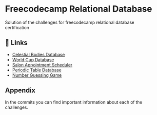 
# Freecodecamp Relational Database

Solution of the challenges for freecodecamp relational database certification


## 🔗 Links

 - [Celestial Bodies Database](https://www.freecodecamp.org/learn/relational-database/build-a-celestial-bodies-database-project/build-a-celestial-bodies-database)
 - [World Cup Database](https://www.freecodecamp.org/learn/relational-database/build-a-world-cup-database-project/build-a-world-cup-database)
 - [Salon Appointment Scheduler](https://www.freecodecamp.org/learn/relational-database/build-a-salon-appointment-scheduler-project/build-a-salon-appointment-scheduler)
  - [Periodic Table Database](https://www.freecodecamp.org/learn/relational-database/build-a-periodic-table-database-project/build-a-periodic-table-database)
- [Number Guessing Game](https://www.freecodecamp.org/learn/relational-database/build-a-number-guessing-game-project/build-a-number-guessing-game)


## Appendix

In the commits you can find important information about each of the challenges.

